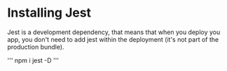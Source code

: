 # Installing Jest

Jest is a development dependency, that means that when you deploy you app,
you don't need to add jest within the deployment (it's not part of the production bundle).

'''
    npm i jest -D
'''